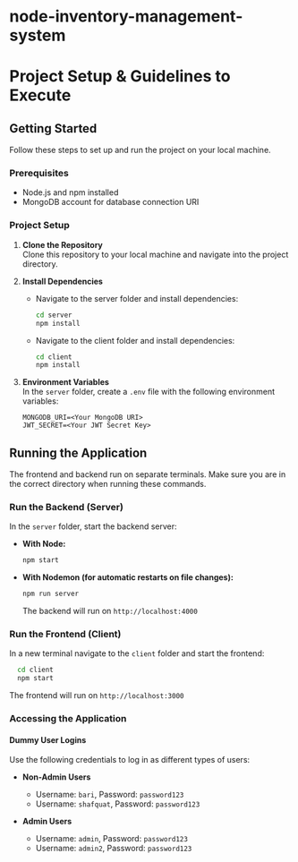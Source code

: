 # node-inventory-management-system

# Project Setup & Guidelines to Execute

## Getting Started

Follow these steps to set up and run the project on your local machine.

### Prerequisites

- Node.js and npm installed
- MongoDB account for database connection URI

### Project Setup

1. **Clone the Repository**  
   Clone this repository to your local machine and navigate into the project directory.

2. **Install Dependencies**

   - Navigate to the server folder and install dependencies:
     ```bash
     cd server
     npm install
     ```
   - Navigate to the client folder and install dependencies:
     ```bash
     cd client
     npm install
     ```

3. **Environment Variables**  
   In the `server` folder, create a `.env` file with the following environment variables:
   ```plaintext
   MONGODB_URI=<Your MongoDB URI>
   JWT_SECRET=<Your JWT Secret Key>
   ```

## Running the Application

The frontend and backend run on separate terminals. Make sure you are in the correct directory when running these commands.

### Run the Backend (Server)

In the `server` folder, start the backend server:

- **With Node:**
  ```bash
  npm start
  ```
- **With Nodemon (for automatic restarts on file changes):**
  ```bash
  npm run server
  ```
  The backend will run on `http://localhost:4000`

### Run the Frontend (Client)

In a new terminal navigate to the `client` folder and start the frontend:

```bash
  cd client
  npm start
```

The frontend will run on `http://localhost:3000`

### Accessing the Application

#### Dummy User Logins

Use the following credentials to log in as different types of users:

- **Non-Admin Users**

  - Username: `bari`, Password: `password123`
  - Username: `shafquat`, Password: `password123`

- **Admin Users**
  - Username: `admin`, Password: `password123`
  - Username: `admin2`, Password: `password123`
